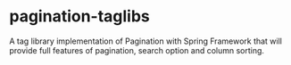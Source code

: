pagination-taglibs
==================

A tag library implementation of Pagination with Spring Framework that will provide full features of pagination, search option and column sorting.
